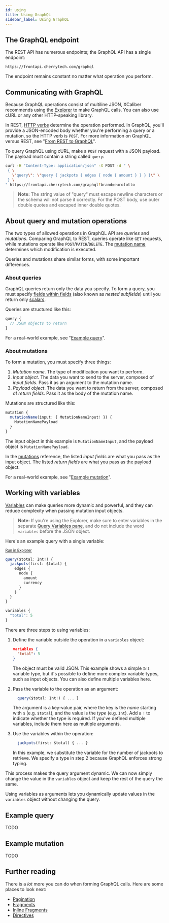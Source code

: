 ```yaml
---
id: using
title: Using GraphQL
sidebar_label: Using GraphQL
---
```


## The GraphQL endpoint
The REST API has numerous endpoints; the GraphQL API has a single endpoint:

```
https://frontapi.cherrytech.com/graphql
```

The endpoint remains constant no matter what operation you perform.

## Communicating with GraphQL
Because GraphQL operations consist of multiline JSON, XCaliber recommends using the [Explorer](guides/graphql/explorer.md) to make GraphQL calls. You can also use cURL or any other HTTP-speaking library.

In REST, [HTTP verbs](TODO) determine the operation performed. In GraphQL, you'll provide a JSON-encoded body whether you're performing a query or a mutation, so the HTTP verb is `POST`. For more information on GraphQL versus REST, see "[From REST to GraphQL](guides/graphql/from-rest.md)".

To query GraphQL using cURL, make a `POST` request with a JSON payload. The payload must contain a string called `query`:

```bash
curl -H "Content-Type: application/json" -X POST -d " \
 { \
   \"query\": \"query { jackpots { edges { node { amount } } } }\" \
 } \
" https://frontapi.cherrytech.com/graphql?brand=eurolotto
```

> **Note:** The string value of "query" must escape newline characters or the schema will not parse it correctly. For the POST body, use outer double quotes and escaped inner double quotes.

## About query and mutation operations
The two types of allowed operations in GraphQL API are *queries* and *mutations*. Comparing GraphQL to REST, queries operate like `GET` requests, while mutations operate like `POST`/`PATCH`/`DELETE`. The [mutation name](graphql/mutations.md) determines which modification is executed.

Queries and mutations share similar forms, with some important differences.

### About queries
GraphQL queries return only the data you specify. To form a query, you must specify [fields within fields](guides/graphql/introduction.md#field) (also known as *nested subfields*) until you return only [scalars](graphql/scalars.md).

Queries are structured like this:
```ts
query {
  // JSON objects to return
}
```

For a real-world example, see "[Example query](#example-query)".

### About mutations
To form a mutation, you must specify three things:
1. *Mutation name*. The type of modification you want to perform.
2. *Input object*. The data you want to send to the server, composed of *input fields*. Pass it as an argument to the mutation name.
3. *Payload object*. The data you want to return from the server, composed of *return fields*. Pass it as the body of the mutation name.

Mutations are structured like this:
```ts
mutation {
  mutationName(input: { MutationNameInput! }) {
    MutationNamePayload
  }
}
```

The input object in this example is `MutationNameInput`, and the payload object is `MutationNamePayload`.

In the [mutations](graphql/mutations.md) reference, the listed *input fields* are what you pass as the input object. The listed *return fields* are what you pass as the payload object.

For a real-world example, see "[Example mutation](#example-mutation)".

## Working with variables
[Variables](https://graphql.org/learn/queries/#variables) can make queries more dynamic and powerful, and they can reduce complexity when passing mutation input objects.

> **Note:** If you're using the Explorer, make sure to enter variables in the separate [Query Variables pane](guides/graphql/explorer.md#using-the-variable-pane), and do not include the word `variables` before the JSON object.

Here's an example query with a single variable:

<sub>[Run in Explorer](../../../explorer.html?query=query(%24total%3A%20Int!)%20%7B%0A%20%20jackpots(first%3A%20%24total)%20%7B%0A%20%20%20%20edges%20%7B%0A%20%20%20%20%20%20node%20%7B%0A%20%20%20%20%20%20%20%20amount%0A%20%20%20%20%20%20%20%20currency%0A%20%20%20%20%20%20%7D%0A%20%20%20%20%7D%0A%20%20%7D%0A%7D%0A&variables=%7B%0A%20%22total%22%3A%205%0A%7D)</sub>
```ts
query($total: Int!) {
  jackpots(first: $total) {
    edges {
      node {
        amount
        currency
      }
    }
  }
}

variables {
  "total": 5
}
```

There are three steps to using variables:

1. Define the variable outside the operation in a `variables` object:
    ```json
    variables {
      "total": 5
    }
    ```
	  The object must be valid JSON. This example shows a simple `Int` variable type, but it's possible to define more complex variable types, such as input objects. You can also define multiple variables here.

2. Pass the variable to the operation as an argument:
    ```ts
	  query($total: Int!) { ... }
	  ```
	  The argument is a key-value pair, where the key is the *name* starting with `$` (e.g. `$total`), and the value is the *type* (e.g. `Int`). Add a `!` to indicate whether the type is required. If you've defined multiple variables, include them here as multiple arguments.

3. Use the variables within the operation:
    ```ts
	  jackpots(first: $total) { ... }
	  ```
	  In this example, we substitute the variable for the number of jackpots to retrieve. We specify a type in step 2 because GraphQL enforces strong typing.

This process makes the query argument dynamic. We can now simply change the value in the `variables` object and keep the rest of the query the same.

Using variables as arguments lets you dynamically update values in the `variables` object without changing the query.

## Example query

TODO

## Example mutation

TODO

## Further reading
There is a *lot* more you can do when forming GraphQL calls. Here are some places to look next:
* [Pagination](https://graphql.org/learn/pagination/)
* [Fragments](https://graphql.org/learn/queries/#fragments)
* [Inline Fragments](https://graphql.org/learn/queries/#inline-fragments)
* [Directives](https://graphql.org/learn/queries/#directives)
